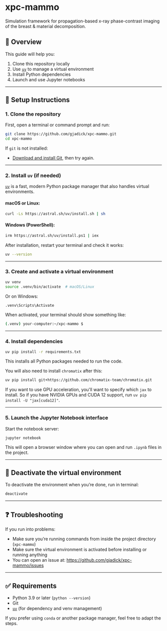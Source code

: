 # xpc-mammo
Simulation framework for propagation-based x-ray phase-contrast imaging of the breast &amp; material decomposition.


## 🧠 Overview

This guide will help you:

1. Clone this repository locally
2. Use [`uv`](https://github.com/astral-sh/uv) to manage a virtual environment
3. Install Python dependencies
4. Launch and use Jupyter notebooks

---

## 🔧 Setup Instructions

### 1. Clone the repository

First, open a terminal or command prompt and run:
```bash
git clone https://github.com/gjadick/xpc-mammo.git
cd xpc-mammo
```

If `git` is not installed:
- [Download and install Git](https://git-scm.com/downloads), then try again.

---

### 2. Install `uv` (if needed)

[`uv`](https://github.com/astral-sh/uv) is a fast, modern Python package manager that also handles virtual environments.

#### macOS or Linux:
```bash
curl -Ls https://astral.sh/uv/install.sh | sh
```

#### Windows (PowerShell):
```bash
irm https://astral.sh/uv/install.ps1 | iex
```

After installation, restart your terminal and check it works:
```bash
uv --version
```

---

### 3. Create and activate a virtual environment

```bash
uv venv
source .venv/bin/activate  # macOS/Linux
```

Or on Windows:
```bash
.venv\Scripts\Activate
```

When activated, your terminal should show something like:
```bash
(.venv) your-computer:~/xpc-mammo $
```

---

### 4. Install dependencies
```bash
uv pip install -r requirements.txt
```

This installs all Python packages needed to run the code.

You will also need to install `chromatix` after this:
```bash
uv pip install git+https://github.com/chromatix-team/chromatix.git
```

If you want to use GPU acceleration, you'll want to specify which `jax` to install.
So if you have NVIDIA GPUs and CUDA 12 support, run `uv pip install -U "jax[cuda12]"`.

---

### 5. Launch the Jupyter Notebook interface

Start the notebook server:

    jupyter notebook

This will open a browser window where you can open and run `.ipynb` files in the project.

---

## 🧼 Deactivate the virtual environment

To deactivate the environment when you’re done, run in terminal:
```bash
deactivate
```
---

## ❓ Troubleshooting

If you run into problems:

- Make sure you’re running commands from inside the project directory (`xpc-mammo`)
- Make sure the virtual environment is activated before installing or running anything
- You can open an issue at: https://github.com/gjadick/xpc-mammo/issues

---

## ✅ Requirements

- Python 3.9 or later (`python --version`)
- Git
- [`uv`](https://github.com/astral-sh/uv) (for dependency and venv management)

If you prefer using `conda` or another package manager, feel free to adapt the steps.


